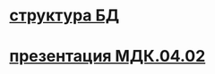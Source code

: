 # [структура БД](https://disk.yandex.ru/i/GQViOd3WX39gpg)
# [презентация МДК.04.02](https://disk.yandex.ru/i/LPoWEsmGggn7kQ)
